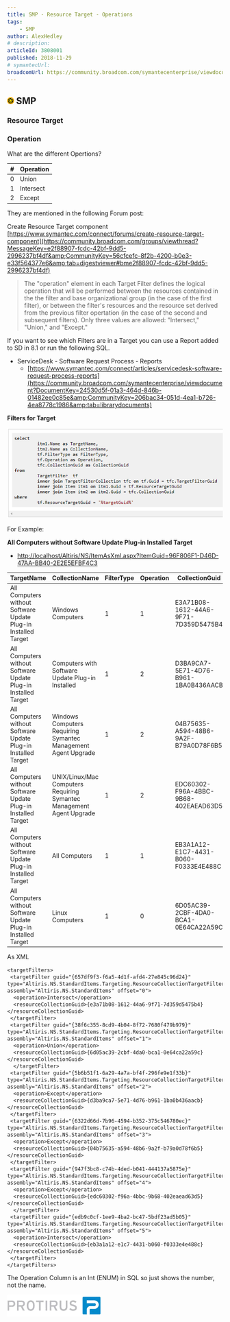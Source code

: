 ```yaml
---
title: SMP - Resource Target - Operations
tags:
    - SMP
author: AlexHedley
# description: 
articleId: 3808001
published: 2018-11-29
# symantecUrl:
broadcomUrl: https://community.broadcom.com/symantecenterprise/viewdocument/smp-resource-target-operations?CommunityKey=206bac34-051d-4ea1-b726-4ea8778c1986&tab=librarydocuments
---
```


## ![SMP](images\smp.png) SMP
  
### Resource Target
  
### Operation
  
What are the different Opertions?

| # | Operation |
| --- | --- |
| 0 | Union |
| 1 | Intersect |
| 2 | Except |

They are mentioned in the following Forum post:
  
Create Resource Target component  
[https://www.symantec.com/connect/forums/create-resource-target-component](https://community.broadcom.com/groups/viewthread?MessageKey=e2f88907-fcdc-42bf-9dd5-2996237bf4df&amp;CommunityKey=56cfcefc-8f2b-4200-b0e3-e33f564377e6&amp;tab=digestviewer#bme2f88907-fcdc-42bf-9dd5-2996237bf4df)

> The "operation" element in each Target Filter defines the logical operation that will be performed between the resources contained in the the filter and base organizational group (in the case of the first filter), or between the filter's resources and the resource set derived from the previous filter opertation (in the case of the second and subsequent filters). Only three values are allowed: "Intersect," "Union," and "Except."

If you want to see which Filters are in a Target you can use a Report added to SD in 8.1 or run the following SQL.
  
- ServiceDesk - Software Request Process - Reports
    - [https://www.symantec.com/connect/articles/servicedesk-software-request-process-reports](https://community.broadcom.com/symantecenterprise/viewdocument?DocumentKey=24530d5f-01a3-464d-846b-01482ee0c85e&amp;CommunityKey=206bac34-051d-4ea1-b726-4ea8778c1986&amp;tab=librarydocuments)

**Filters for Target**
  
![Filters for Target SQL](images\FiltersforTarget_SQL.png)
  
For Example:
  
**All Computers without Software Update Plug-in Installed Target**

- [http://localhost/Altiris/NS/ItemAsXml.aspx?ItemGuid=96F806F1-D46D-47AA-BB40-2E2E5EFBF4C3](http://localhost/Altiris/NS/ItemAsXml.aspx?ItemGuid=96F806F1-D46D-47AA-BB40-2E2E5EFBF4C3)

| TargetName | CollectionName | FilterType | Operation | CollectionGuid |
| --- | --- | --- | --- | --- |
| All Computers without Software Update Plug-in Installed Target | Windows Computers | 1 | 1 | E3A71B08-1612-44A6-9F71-7D359D5475B4 |
| All Computers without Software Update Plug-in Installed Target | Computers with Software Update Plug-in Installed | 1 | 2 | D3BA9CA7-5E71-4D76-B961-1BA0B436AACB |
| All Computers without Software Update Plug-in Installed Target | Windows Computers Requiring Symantec Management Agent Upgrade | 1 | 2 | 04B75635-A594-48B6-9A2F-B79A0D78F6B5 |
| All Computers without Software Update Plug-in Installed Target | UNIX/Linux/Mac Computers Requiring Symantec Management Agent Upgrade | 1 | 2 | EDC60302-F96A-4BBC-9B68-402EAEAD63D5 |
| All Computers without Software Update Plug-in Installed Target | All Computers | 1 | 1 | EB3A1A12-E1C7-4431-B060-F0333E4E488C |
| All Computers without Software Update Plug-in Installed Target | Linux Computers | 1 | 0 | 6D05AC39-2CBF-4DA0-BCA1-0E64CA22A59C |

As XML

    <targetFilters>
     <targetFilter guid="{657df9f3-f6a5-4d1f-afd4-27e845c96d24}" type="Altiris.NS.StandardItems.Targeting.ResourceCollectionTargetFilter" assembly="Altiris.NS.StandardItems" offset="0">
      <operation>Intersect</operation> 
      <resourceCollectionGuid>{e3a71b08-1612-44a6-9f71-7d359d5475b4}</resourceCollectionGuid> 
     </targetFilter>
     <targetFilter guid="{38f6c355-8cd9-4b04-8f72-7680f479b979}" type="Altiris.NS.StandardItems.Targeting.ResourceCollectionTargetFilter" assembly="Altiris.NS.StandardItems" offset="1">
      <operation>Union</operation> 
      <resourceCollectionGuid>{6d05ac39-2cbf-4da0-bca1-0e64ca22a59c}</resourceCollectionGuid> 
      </targetFilter>
     <targetFilter guid="{5b6b51f1-6a29-4a7a-bf4f-296fe9e1f33b}" type="Altiris.NS.StandardItems.Targeting.ResourceCollectionTargetFilter" assembly="Altiris.NS.StandardItems" offset="2">
      <operation>Except</operation> 
      <resourceCollectionGuid>{d3ba9ca7-5e71-4d76-b961-1ba0b436aacb}</resourceCollectionGuid> 
     </targetFilter>
     <targetFilter guid="{6322d66d-7b96-4594-b352-375c546780ec}" type="Altiris.NS.StandardItems.Targeting.ResourceCollectionTargetFilter" assembly="Altiris.NS.StandardItems" offset="3">
      <operation>Except</operation> 
      <resourceCollectionGuid>{04b75635-a594-48b6-9a2f-b79a0d78f6b5}</resourceCollectionGuid> 
     </targetFilter>
     <targetFilter guid="{947f3bc8-c74b-4ded-b041-444137a5875e}" type="Altiris.NS.StandardItems.Targeting.ResourceCollectionTargetFilter" assembly="Altiris.NS.StandardItems" offset="4">
      <operation>Except</operation> 
      <resourceCollectionGuid>{edc60302-f96a-4bbc-9b68-402eaead63d5}</resourceCollectionGuid> 
      </targetFilter>
     <targetFilter guid="{edb9c0cf-1ee9-4ba2-bc47-5bdf23ad5b05}" type="Altiris.NS.StandardItems.Targeting.ResourceCollectionTargetFilter" assembly="Altiris.NS.StandardItems" offset="5">
      <operation>Intersect</operation> 
      <resourceCollectionGuid>{eb3a1a12-e1c7-4431-b060-f0333e4e488c}</resourceCollectionGuid> 
     </targetFilter>
    </targetFilters>

The Operation Column is an Int (ENUM) in SQL so just shows the number, not the name.

[![Protirus.png](images\Protirus.png)](https://www.protirus.com/)
